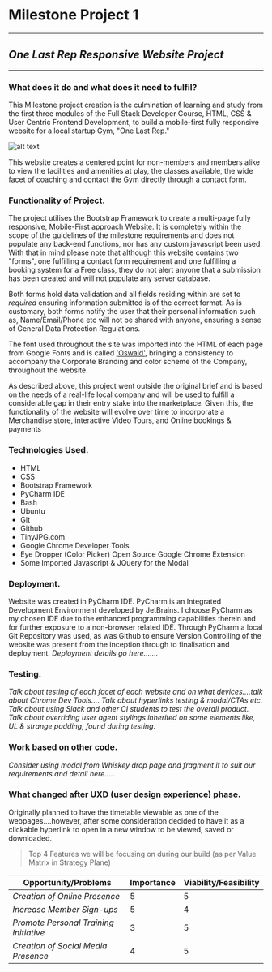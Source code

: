 # Milestone Project 1
***

## _One Last Rep Responsive Website Project_
***

### What does it do and what does it need to fulfil?
This Milestone project creation is the culmination of learning and study from the first three modules of the Full Stack Developer
Course, HTML, CSS & User Centric Frontend Development, to build a mobile-first fully responsive website for a local startup Gym,
"One Last Rep."

![alt text](https://github.com/auxfuse/Milestone1/blob/master/images/olrfitnesslogo.png "One Last Rep Logo")

This website creates a centered point for non-members and members alike to view the facilities and amenities at play,
the classes available, the wide facet of coaching and contact the Gym directly through a contact form.

### Functionality of Project.

The project utilises the Bootstrap Framework to create a multi-page fully responsive, Mobile-First approach Website. It is completely
within the scope of the guidelines of the milestone requirements and does not populate any back-end functions, nor
has any custom javascript been used. With that in mind please note that although this website contains two "forms", one fulfilling a
contact form requirement and one fulfilling a booking system for a Free class, they do not alert anyone that a submission has been
created and will not populate any server database.

Both forms hold data validation and all fields residing within are set to <i>required</i> ensuring information submitted is of 
the correct format. As is customary, both forms notify the user that their personal information such as, Name/Email/Phone etc will not be
shared with anyone, ensuring a sense of General Data Protection Regulations.

The font used throughout the site was imported into the HTML of each page from Google Fonts and is called <a href="https://fonts.google.com/?query=oswald">'Oswald'</a>, 
bringing a consistency to accompany the Corporate Branding and color scheme of the Company, throughout the website.

As described above, this project went outside the original brief and is based on the needs of a real-life local company and will be used to 
fulfill a considerable gap in their entry stake into the marketplace. Given this, the functionality of the website will evolve over time to incorporate 
a Merchandise store, interactive Video Tours, and Online bookings & payments


### Technologies Used.
* HTML
* CSS
* Bootstrap Framework
* PyCharm IDE
* Bash
* Ubuntu
* Git
* Github
* TinyJPG.com
* Google Chrome Developer Tools
* Eye Dropper (Color Picker) Open Source Google Chrome Extension
* Some Imported Javascript & JQuery for the Modal

### Deployment.

Website was created in PyCharm IDE. PyCharm is an Integrated Development Environment developed by JetBrains. I choose PyCharm
as my chosen IDE due to the enhanced programming capabilities therein and for further exposure to a non-browser related IDE.
Through PyCharm a local Git Repository was used, as was Github to ensure Version Controlling of the website was present from
the inception through to finalisation and deployment. <i>Deployment details go here.......</i>


### Testing.

<i>Talk about testing of each facet of each website and on what devices....talk about Chrome Dev Tools....
Talk about hyperlinks testing & modal/CTAs etc. Talk about using Slack and other CI students to test the overall product.
Talk about overriding user agent stylings inherited on some elements like, UL & strange padding, found during testing. </i>


### Work based on other code.

<i>Consider using modal from Whiskey drop page and fragment it to suit our requirements and detail here.....</i>


### What changed after UXD (user design experience) phase.
   Originally planned to have the timetable viewable as one of the webpages....however, after some consideration
   decided to have it as a clickable hyperlink to open in a new window to be viewed, saved or downloaded.

>Top 4 Features we will be focusing on during our build (as per Value Matrix in Strategy Plane)

Opportunity/Problems | Importance | Viability/Feasibility
--- | --- | ---
*Creation of Online Presence* | 5 | 5
*Increase Member Sign-ups* | 5| 4
*Promote Personal Training Initiative* | 3 | 5
*Creation of Social Media Presence* | 4 | 5